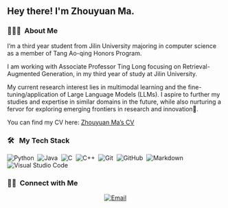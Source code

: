 <h2> Hey there! I'm Zhouyuan Ma.</h2>

<h3> 👨🏻‍💻 &nbsp;About Me </h3>

I’m a third year student from Jilin University majoring in computer science as a member of Tang Ao-qing Honors Program.

I am working with Associate Professor Ting Long focusing on Retrieval-Augmented Generation, in my third year of study at Jilin University.

My current research interest lies in multimodal learning and the fine-tuning/application of Large Language Models (LLMs). I aspire to further my studies and expertise in similar domains in the future, while also nurturing a fervor for exploring emerging frontiers in research and innovation🌟.

You can find my CV here: [Zhouyuan Ma’s CV](./cv/resume-mzy.pdf)

### 🛠 &nbsp; My Tech Stack

![Python](https://img.shields.io/badge/-Python-05122A?style=flat&logo=python)&nbsp;
![Java](https://img.shields.io/badge/-Java-05122A?style=flat&logo=Java&logoColor=FFA518)&nbsp;
![C](https://img.shields.io/badge/-C-05122A?style=flat&logo=C&logoColor=A8B9CC)&nbsp;
![C++](https://img.shields.io/badge/-C++-05122A?style=flat&logo=C%2B%2B&logoColor=00599C)&nbsp;
![Git](https://img.shields.io/badge/-Git-05122A?style=flat&logo=git)&nbsp;
![GitHub](https://img.shields.io/badge/-GitHub-05122A?style=flat&logo=github)&nbsp;
![Markdown](https://img.shields.io/badge/-Markdown-05122A?style=flat&logo=markdown)&nbsp;
![Visual Studio Code](https://img.shields.io/badge/-Visual%20Studio%20Code-05122A?style=flat&logo=visual-studio-code&logoColor=007ACC)&nbsp;


<h3> 🤝🏻 &nbsp;Connect with Me </h3>

<p align="center">
<a href="mazy2121@mails.jlu.edu.cn"><img alt="Email" src="https://img.shields.io/badge/Email-mazy2121@mails.jlu.edu.cn-blue?style=flat-square&logo=maildotru"></a>
</p>
